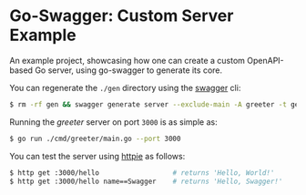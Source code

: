 # Go-Swagger: Custom Server Example

An example project, showcasing how one can create a custom OpenAPI-based Go server,
using go-swagger to generate its core.

You can regenerate the `./gen` directory using the [swagger][] cli:

```bash
$ rm -rf gen && swagger generate server --exclude-main -A greeter -t gen -f ./swagger/swagger.yml
```

Running the _greeter_ server on port `3000` is as simple as:

```bash
$ go run ./cmd/greeter/main.go --port 3000
```

You can test the server using [httpie][] as follows:

```bash
$ http get :3000/hello                  # returns 'Hello, World!'
$ http get :3000/hello name==Swagger    # returns 'Hello, Swagger!'
```

[swagger]: https://github.com/Djarvur/go-swagger
[httpie]:https://httpie.org
